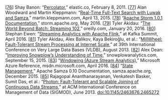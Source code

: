 [[76](ch11.html#Banon2011hw-marker)] Shay Banon:
“[Percolator](https://www.elastic.co/blog/percolator),” elastic.co, February 8,
2011. [[77](ch11.html#Woodward2015vy-marker)] Alan Woodward and Martin Kleppmann:
“[Real-Time
Full-Text Search with Luwak and Samza](http://martin.kleppmann.com/2015/04/13/real-time-full-text-search-luwak-samza.html),” martin.kleppmann.com, April 13, 2015. [[78](ch11.html#StormDocs-marker)] “[Apache
Storm 1.0.1 Documentation](https://storm.apache.org/releases/1.0.1/index.html),” storm.apache.org, May 2016. [[79](ch11.html#Akidau2016tb-marker)] Tyler Akidau:
“[The World Beyond
Batch: Streaming 102](https://www.oreilly.com/ideas/the-world-beyond-batch-streaming-102),” oreilly.com, January 20, 2016. [[80](ch11.html#Ewen2016tz-marker)] Stephan Ewen:
“[Streaming
Analytics with Apache Flink](http://www.confluent.io/kafka-summit-2016-systems-advanced-streaming-analytics-with-apache-flink-and-apache-kafka),” at Kafka Summit, April
2016. [[81](ch11.html#Akidau2013uz-marker)] Tyler Akidau, Alex Balikov, Kaya Bekiroğlu, et al.:
“[MillWheel: Fault-Tolerant Stream Processing
at Internet Scale](http://research.google.com/pubs/pub41378.html),” at 39th International Conference on Very Large Data Bases (VLDB),
August 2013. [[82](ch11.html#Dean2015tn-marker)] Alex Dean:
“[Improving
Snowplow’s Understanding of Time](http://snowplowanalytics.com/blog/2015/09/15/improving-snowplows-understanding-of-time/),” snowplowanalytics.com, September 15, 2015. [[83](ch11.html#AzureWindowing-marker)] “[Windowing
(Azure Stream Analytics)](https://msdn.microsoft.com/en-us/library/azure/dn835019.aspx),” Microsoft Azure Reference, msdn.microsoft.com, April 2016. [[84](ch11.html#SamzaState-marker)] “[State
Management](http://samza.apache.org/learn/documentation/0.10/container/state-management.html),” Apache Samza 0.10 Documentation, samza.apache.org, December 2015. [[85](ch11.html#Ananthanarayanan2013hw-marker)] Rajagopal Ananthanarayanan,
Venkatesh Basker, Sumit Das, et al.:
“[Photon: Fault-Tolerant and Scalable
Joining of Continuous Data Streams](http://research.google.com/pubs/pub41318.html),” at ACM International Conference on Management of
Data (SIGMOD), June 2013.
[doi:10.1145/2463676.2465272](http://dx.doi.org/10.1145/2463676.2465272)